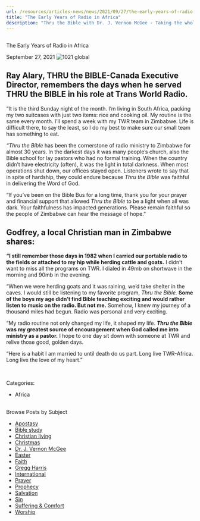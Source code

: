```yaml
---
url: /resources/articles-news/news/2021/09/27/the-early-years-of-radio-in-africa
title: "The Early Years of Radio in Africa"
description: "Thru the Bible with Dr. J. Vernon McGee - Taking the whole Word to the whole world"
---
```







## 
 The Early Years of Radio in Africa


September 27, 2021
![](https://ttb.org/images/default-source/features-and-news/1021-globalb3f07fa4-429c-44dc-9efd-f384786036a1.jpg?sfvrsn=f3d31f16_1 "1021 global")




## Ray Alary, THRU the BIBLE-Canada Executive Director, remembers the days when he served THRU the BIBLE in his role at Trans World Radio.

“It is the third Sunday night of the month. I’m living in South Africa, packing my two suitcases with just two items: rice and cooking oil. My routine is the same every month. I’ll spend a week with my TWR team in Zimbabwe. Life is difficult there, to say the least, so I do my best to make sure our small team has something to eat.   

*“Thru the Bible* has been the cornerstone of radio ministry to Zimbabwe for almost 30 years. In the darkest days it was many people’s church, also the Bible school for lay pastors who had no formal training. When the country didn’t have electricity (often), it was the light in total darkness. When most operations shut down, our offices stayed open. Listeners wrote to say that in spite of hardship, they could endure because *Thru the Bible* was faithful in delivering the Word of God.  

“If you’ve been on the Bible Bus for a long time, thank you for your prayer and financial support that allowed *Thru the Bible* to be a light when all was dark. Your faithfulness has impacted generations. Please remain faithful so the people of Zimbabwe can hear the message of hope.” 

## Godfrey, a local Christian man in Zimbabwe shares:

**“I still remember those days in 1982 when I carried our portable radio to the fields or attached to my hip while herding cattle and goats.** I didn’t want to miss all the programs on TWR. I dialed in 49mb on shortwave in the morning and 90mb in the evening.  

“When we were herding goats and it was raining, we’d take shelter in the caves. I would still be listening to my favorite program, *Thru the Bible.* **Some of the boys my age didn’t find Bible teaching exciting and would rather listen to music on the radio. But not me.** Somehow, I knew my journey of a thousand miles had begun. Radio was personal and very exciting.  

“My radio routine not only changed my life, it shaped my life. ***Thru the Bible*** **was my greatest source of encouragement when God called me into ministry as a pastor.** I hope to one day sit down with someone at TWR and relive those good, golden days. 

“Here is a habit I am married to until death do us part. Long live TWR-Africa. Long live the love of my heart.”

 



Categories: 


* Africa









## 
 Browse Posts by Subject


* [Apostasy](/resources/articles-news/-in-tags/tags/Apostasy)
* [Bible study](/resources/articles-news/-in-tags/tags/Bible-study)
* [Christian living](/resources/articles-news/-in-tags/tags/Christian-living)
* [Christmas](/resources/articles-news/-in-tags/tags/Christmas)
* [Dr. J. Vernon McGee](/resources/articles-news/-in-tags/tags/Dr-J-Vernon-McGee)
* [Easter](/resources/articles-news/-in-tags/tags/easter)
* [Faith](/resources/articles-news/-in-tags/tags/Faith)
* [Gregg Harris](/resources/articles-news/-in-tags/tags/Gregg-Harris)
* [International](/resources/articles-news/-in-tags/tags/International)
* [Prayer](/resources/articles-news/-in-tags/tags/prayer)
* [Prophecy](/resources/articles-news/-in-tags/tags/Prophecy)
* [Salvation](/resources/articles-news/-in-tags/tags/Salvation)
* [Sin](/resources/articles-news/-in-tags/tags/sin)
* [Suffering & Comfort](/resources/articles-news/-in-tags/tags/Suffering-Comfort)
* [Worship](/resources/articles-news/-in-tags/tags/worship)






